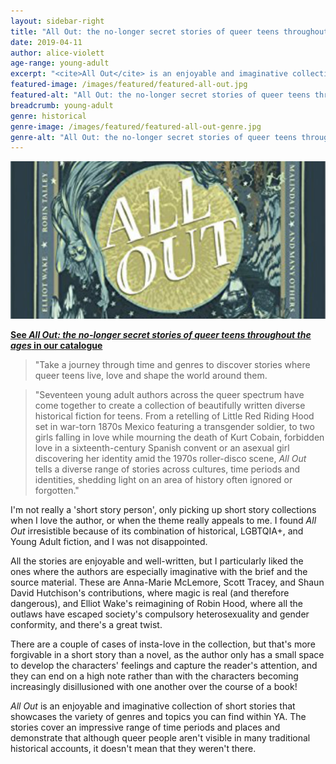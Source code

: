 ```yaml
---
layout: sidebar-right
title: "All Out: the no-longer secret stories of queer teens throughout the ages, by Saundra Mitchell (ed.)"
date: 2019-04-11
author: alice-violett
age-range: young-adult
excerpt: "<cite>All Out</cite> is an enjoyable and imaginative collection of short stories that showcases the variety of genres and topics you can find in YA."
featured-image: /images/featured/featured-all-out.jpg
featured-alt: "All Out: the no-longer secret stories of queer teens throughout the ages"
breadcrumb: young-adult
genre: historical
genre-image: /images/featured/featured-all-out-genre.jpg
genre-alt: "All Out: the no-longer secret stories of queer teens throughout the ages"
---
```


![All Out: the no-longer secret stories of queer teens throughout the ages](/images/featured/featured-all-out.jpg)

**[See <cite>All Out: the no-longer secret stories of queer teens throughout the ages</cite> in our catalogue](https://suffolk.spydus.co.uk/cgi-bin/spydus.exe/ENQ/OPAC/BIBENQ?BRN=2457308)**

> "Take a journey through time and genres to discover stories where queer teens live, love and shape the world around them.

> "Seventeen young adult authors across the queer spectrum have come together to create a collection of beautifully written diverse historical fiction for teens. From a retelling of Little Red Riding Hood set in war-torn 1870s Mexico featuring a transgender soldier, to two girls falling in love while mourning the death of Kurt Cobain, forbidden love in a sixteenth-century Spanish convent or an asexual girl discovering her identity amid the 1970s roller-disco scene, <cite>All Out</cite> tells a diverse range of stories across cultures, time periods and identities, shedding light on an area of history often ignored or forgotten."

I'm not really a 'short story person', only picking up short story collections when I love the author, or when the theme really appeals to me. I found <cite>All Out</cite> irresistible because of its combination of historical, LGBTQIA+, and Young Adult fiction, and I was not disappointed.

All the stories are enjoyable and well-written, but I particularly liked the ones where the authors are especially imaginative with the brief and the source material. These are Anna-Marie McLemore, Scott Tracey, and Shaun David Hutchison's contributions, where magic is real (and therefore dangerous), and Elliot Wake's reimagining of Robin Hood, where all the outlaws have escaped society's compulsory heterosexuality and gender conformity, and there's a great twist.

There are a couple of cases of insta-love in the collection, but that's more forgivable in a short story than a novel, as the author only has a small space to develop the characters' feelings and capture the reader's attention, and they can end on a high note rather than with the characters becoming increasingly disillusioned with one another over the course of a book!

<cite>All Out</cite> is an enjoyable and imaginative collection of short stories that showcases the variety of genres and topics you can find within YA. The stories cover an impressive range of time periods and places and demonstrate that although queer people aren't visible in many traditional historical accounts, it doesn't mean that they weren't there.
